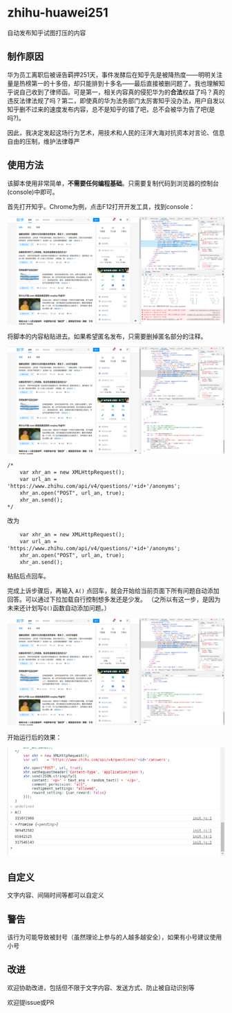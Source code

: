 # zhihu-huawei251
自动发布知乎试图打压的内容

## 制作原因
华为员工离职后被诬告羁押251天，事件发酵后在知乎先是被降热度——明明关注量是热榜第一的十多倍，却只能排到十多名——最后直接被删问题了。我也理解知乎说自己收到了律师函。可是第一，相关内容真的侵犯华为的**合法**权益了吗？真的违反法律法规了吗？第二，即使真的华为法务部门太厉害知乎没办法，用户自发以知乎删不过来的速度发布内容，总不是知乎的错了吧，总不会被华为告了吧(是吗?)。

因此，我决定发起这场行为艺术，用技术和人民的汪洋大海对抗资本对言论、信息自由的压制，维护法律尊严

## 使用方法
该脚本使用非常简单，**不需要任何编程基础**。只需要复制代码到浏览器的控制台(console)中即可。

首先打开知乎。Chrome为例，点击F12打开开发工具，找到console：

![](cons1.png)

将脚本的内容粘贴进去。如果希望匿名发布，只需要删掉匿名部分的注释。

![](cons2.png)

```
/*
	var xhr_an = new XMLHttpRequest();
	var url_an = 'https://www.zhihu.com/api/v4/questions/'+id+'/anonyms';
	xhr_an.open("POST", url_an, true);
	xhr_an.send();
*/
```

改为

```
	var xhr_an = new XMLHttpRequest();
	var url_an = 'https://www.zhihu.com/api/v4/questions/'+id+'/anonyms';
	xhr_an.open("POST", url_an, true);
	xhr_an.send();
```

粘贴后点回车。

完成上诉步骤后，再输入 ``A()`` 点回车，就会开始给当前页面下所有问题自动添加回答。可以通过下拉加载自行控制想多发还是少发。
（之所以有这一步，是因为未来还计划写``Q()``函数自动添加问题。）

![](cons3.png)

开始运行后的效果：

![](run.png)

## 自定义
文字内容、间隔时间等都可以自定义



## 警告

该行为可能导致被封号（虽然理论上参与的人越多越安全），如果有小号建议使用小号



## 改进

欢迎协助改进，包括但不限于文字内容、发送方式、防止被自动识别等

欢迎提issue或PR

